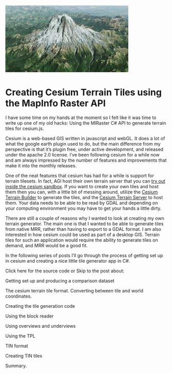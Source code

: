 # ![image alt text](images\image_0.png)

# Creating Cesium Terrain Tiles using the MapInfo Raster API

I have some time on my hands at the moment so I felt like it was time to write up one of my old hacks: Using the MIRaster C# API to generate terrain tiles for cesium.js.

Cesium is a web-based GIS written in javascript and webGL.  It does a lot of what the google earth plugin used to do, but the main difference from my perspective is that it’s plugin free, under active development, and released under the apache 2.0 license.  I’ve been following cesium for a while now and am always impressed by the number of features and improvements that make it into the monthly releases.

One of the neat features that cesium has had for a while is support for terrain tilesets. In fact, AGI host their own terrain server that you can [try out inside the cesium sandbox](https://cesiumjs.org/Cesium/Apps/Sandcastle/gallery/Terrain.html).  If you want to create your own tiles and host them then you can, with a little bit of messing around, utilize the [Cesium Terrain Builder](https://github.com/geo-data/cesium-terrain-builder) to generate the tiles, and the [Cesium Terrain Server](https://github.com/geo-data/cesium-terrain-server) to host them. Your data needs to be able to be read by GDAL and depending on your computing environment you may have to get your hands a little dirty.

There are still a couple of reasons why I wanted to look at creating my own terrain generator.  The main one is that I wanted to be able to generate tiles from native MRR, rather than having to export to a GDAL format.  I am also interested in how cesium could be used as part of a desktop GIS. Terrain tiles for such an application would require the ability to generate tiles on demand, and MRR would be a good fit.

In the following series of posts I’ll go through the process of getting set up in cesium and creating a nice little tile generator app in C#.

Click here for the source code or Skip to the post about:

Getting set up and producing a comparison dataset

The cesium terrain tile format. Converting between tile and world coordinates.

Creating the tile generation code

Using the block reader

Using overviews and underviews

Using the TPL

TIN format

Creating TIN tiles

Summary.
